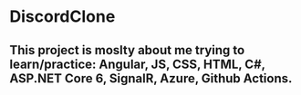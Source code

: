 # DiscordClone


## This project is moslty about me trying to learn/practice: Angular, JS, CSS, HTML, C#, ASP.NET Core 6, SignalR, Azure,  Github Actions.

